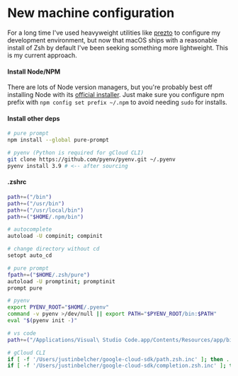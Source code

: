 # New machine configuration

For a long time I've used heavyweight utilities like [prezto](https://github.com/sorin-ionescu/prezto) to configure my development environment, but now that macOS ships with a reasonable install of Zsh by default I've been seeking something more lightweight. This is my current approach. 

#### Install Node/NPM

There are lots of Node version managers, but you're probably best off installing Node with its [official installer](https://nodejs.org/en/download/). Just make sure you configure npm prefix with `npm config set prefix ~/.npm` to avoid needing `sudo` for installs. 

#### Install other deps

```bash
# pure prompt
npm install --global pure-prompt

# pyenv (Python is required for gCloud CLI)
git clone https://github.com/pyenv/pyenv.git ~/.pyenv
pyenv install 3.9 # <-- after sourcing
```

#### .zshrc

```bash
path+=("/bin")
path+=("/usr/bin")
path+=("/usr/local/bin")
path+=("$HOME/.npm/bin")

# autocomplete
autoload -U compinit; compinit

# change directory without cd
setopt auto_cd

# pure prompt
fpath+=("$HOME/.zsh/pure")
autoload -U promptinit; promptinit
prompt pure

# pyenv
export PYENV_ROOT="$HOME/.pyenv"
command -v pyenv >/dev/null || export PATH="$PYENV_ROOT/bin:$PATH"
eval "$(pyenv init -)"

# vs code
path+=("/Applications/Visual\ Studio Code.app/Contents/Resources/app/bin")

# gCloud CLI
if [ -f '/Users/justinbelcher/google-cloud-sdk/path.zsh.inc' ]; then . '/Users/justinbelcher/google-cloud-sdk/path.zsh.inc'; fi
if [ -f '/Users/justinbelcher/google-cloud-sdk/completion.zsh.inc' ]; then . '/Users/justinbelcher/google-cloud-sdk/completion.zsh.inc'; fi
```
